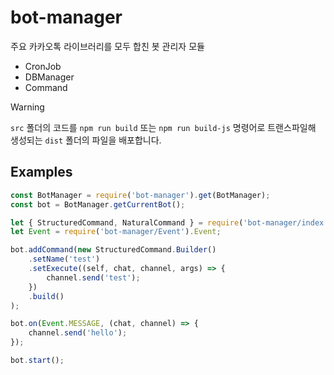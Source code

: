 # bot-manager

주요 카카오톡 라이브러리를 모두 합친 봇 관리자 모듈
- CronJob
- DBManager
- Command

> [!WARNING]
> `src` 폴더의 코드를 `npm run build` 또는 `npm run build-js` 명령어로 트랜스파일해 생성되는 `dist` 폴더의 파일을 배포합니다.

## Examples
```javascript
const BotManager = require('bot-manager').get(BotManager);
const bot = BotManager.getCurrentBot();

let { StructuredCommand, NaturalCommand } = require('bot-manager/index');
let Event = require('bot-manager/Event').Event;

bot.addCommand(new StructuredCommand.Builder()
    .setName('test')
    .setExecute((self, chat, channel, args) => {
        channel.send('test');
    })
    .build()
);

bot.on(Event.MESSAGE, (chat, channel) => {
    channel.send('hello');
});

bot.start();
```

